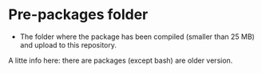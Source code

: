 # Pre-packages folder
* The folder where the package has been compiled (smaller than 25 MB) and upload to this repository.

A litte info here: there are packages (except bash) are older version.
